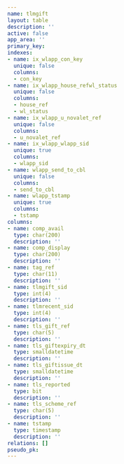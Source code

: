```yaml
---
name: tlmgift
layout: table
description: ''
active: false
app_area: ''
primary_key: 
indexes:
- name: ix_wlapp_con_key
  unique: false
  columns:
  - con_key
- name: ix_wlapp_house_refwl_status
  unique: false
  columns:
  - house_ref
  - wl_status
- name: ix_wlapp_u_novalet_ref
  unique: false
  columns:
  - u_novalet_ref
- name: ix_wlapp_wlapp_sid
  unique: true
  columns:
  - wlapp_sid
- name: wlapp_send_to_cbl
  unique: false
  columns:
  - send_to_cbl
- name: wlapp_tstamp
  unique: true
  columns:
  - tstamp
columns:
- name: comp_avail
  type: char(200)
  description: ''
- name: comp_display
  type: char(200)
  description: ''
- name: tag_ref
  type: char(11)
  description: ''
- name: tlmgift_sid
  type: int(4)
  description: ''
- name: tlmrecent_sid
  type: int(4)
  description: ''
- name: tls_gift_ref
  type: char(5)
  description: ''
- name: tls_giftexpiry_dt
  type: smalldatetime
  description: ''
- name: tls_giftissue_dt
  type: smalldatetime
  description: ''
- name: tls_reported
  type: bit
  description: ''
- name: tls_scheme_ref
  type: char(5)
  description: ''
- name: tstamp
  type: timestamp
  description: ''
relations: []
pseudo_pk: 
---
```


